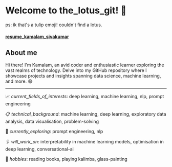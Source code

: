 # Welcome to the_lotus_git! :tulip: 
ps: ik that's a tulip emoji! couldn't find a lotus.
#### [resume_kamalam_sivakumar](https://github.com/KamalamSivakumar/resume/blob/main/resume_kamalam_sivakumar.pdf)
## About me
Hi there! I'm Kamalam, an avid coder and enthusiastic learner exploring the vast realms of technology. 
Delve into my GitHub repository where I showcase projects and insights spanning data science, machine learning, and more. :smile:

-------------------------------------------------------------------------------------------------------------------------------------
:chart_with_upwards_trend: _current_fields_of_interests_: deep learning, machine learning, nlp, prompt engineering

:clipboard: _technical_background_: machine learning, deep learning, exploratory data analysis, data visualisation, problem-solving

:round_pushpin: _currently_exploring_: prompt engineering, nlp

:paperclips: _will_work_on_: interpretability in machine learning models, optimisation in deep learning, conversational-ai

:briefcase: _hobbies_: reading books, playing kalimba, glass-painting
